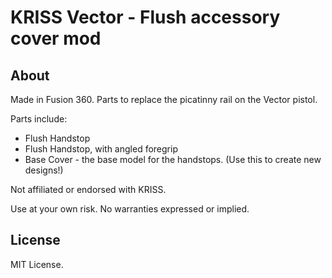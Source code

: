 # KRISS Vector - Flush accessory cover mod

## About
Made in Fusion 360. Parts to replace the picatinny rail on the Vector pistol.

Parts include:

- Flush Handstop
- Flush Handstop, with angled foregrip
- Base Cover - the base model for the handstops. (Use this to create new designs!)

Not affiliated or endorsed with KRISS.

Use at your own risk. No warranties expressed or implied.

## License
MIT License.
